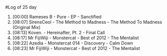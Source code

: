 #Log of 25 day

1. [00:00] Rameses B - Pure - EP - Sanctified
1. [08:07] SirensCeol - The Method to Madness - The Method To Madness (Original Mix)
1. [08:13] Koven. - Hereinafter, Pt. 2 - Final Call
1. [08:17] Mr FijiWiji - Monstercat - Best of 2012 - The Mentalist
1. [08:22] Azedia - Monstercat 014 - Discovery - Calm Down
1. [08:23] Mr FijiWiji - Monstercat - Best of 2012 - The Mentalist
